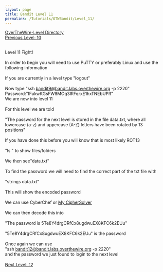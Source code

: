 ```yaml
---
layout: page
title: Bandit Level 11
permalink: /Tutorials/OTWBandit/Level_11/
---
```

[OverTheWire-Level Directory](https://zacvr.github.io/Tutorials/OTWBandit/)
<br/>
[Previous Level: 10](https://zacvr.github.io//Tutorials/OTWBandit/Level_10)
<br/><br/>

Level 11 Fight!
<br/><br/>
In order to begin you will need to use PuTTY or preferably Linux and use the following information
<br/><br/>
If you are currently in a level type "logout"
<br/><br/>
Now type "ssh bandit9@bandit.labs.overthewire.org -p 2220"
<br/>
Password:"IFukwKGsFW8MOq3IRFqrxE1hxTNEbUPR"
<br/>
We are now into level 11
<br/><br/>
For this level we are told
<br/><br/>
"The password for the next level is stored in the file data.txt, where all lowercase (a-z) and uppercase (A-Z) letters have been rotated by 13 positions"
<br/><br/>
If you have done this before you will know that is most likely ROT13
<br/><br/>
"ls " to show files/folders
<br/><br/>
We then see"data.txt"
<br/><br/>
To find the password we will need to find the correct part of the txt file with
<br/><br/>
"strings data.txt"
<br/><br/>
This will show the encoded password
<br/><br/>
We can use CyberChef or [My CipherSolver](https://github.com/Zacvr/CipherSolver)
<br/><br/>
We can then decode this into
<br/><br/>
"The password is 5Te8Y4drgCRfCx8ugdwuEX8KFC6k2EUu"
<br/><br/>
"5Te8Y4drgCRfCx8ugdwuEX8KFC6k2EUu" is the password
<br/><br/>
Once again we can use
<br/>
"ssh bandit12@bandit.labs.overthewire.org -p 2220"
<br/>
and the password we just found to login to the next level
<br/><br/>
[Next Level: 12](https://zacvr.github.io//Tutorials/OTWBandit/Level_12)
